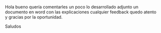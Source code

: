 Hola bueno quería comentarles un poco lo desarrollado  adjunto un documento en word con las explicaciones cualquier feedback quedo atento y gracias por la oportunidad.

Saludos
